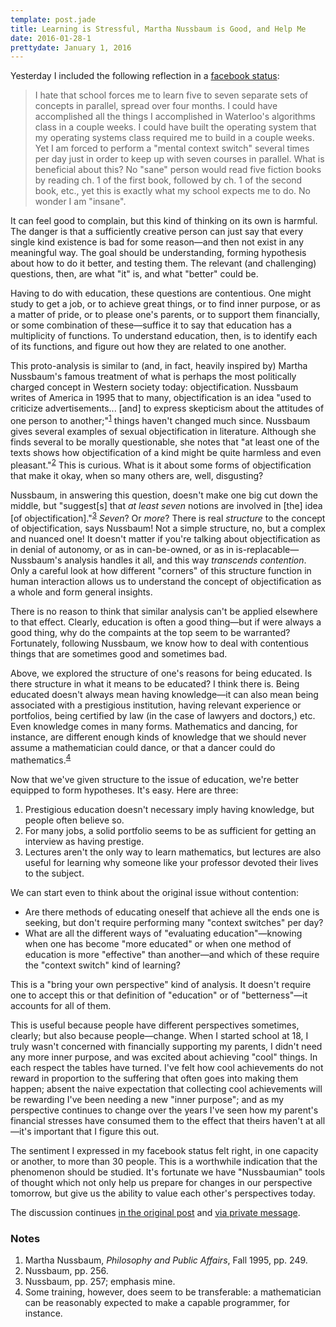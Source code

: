 ```yaml
---
template: post.jade
title: Learning is Stressful, Martha Nussbaum is Good, and Help Me
date: 2016-01-28-1
prettydate: January 1, 2016
---
```


Yesterday I included the following reflection in a [facebook
status](https://www.facebook.com/srcreigh/posts/859462034166558):

> I hate that school forces me to learn five to seven separate sets of concepts in
> parallel, spread over four months. I could have accomplished all the things I
> accomplished in Waterloo's algorithms class in a couple weeks. I could have
> built the operating system that my operating systems class required me to build
> in a couple weeks. Yet I am forced to perform a "mental context switch" several
> times per day just in order to keep up with seven courses in parallel. What is
> beneficial about this? No "sane" person would read five fiction books by reading
> ch. 1 of the first book, followed by ch. 1 of the second book, etc., yet this is
> exactly what my school expects me to do. No wonder I am "insane".

It can feel good to complain, but this kind of thinking on its own is harmful.
The danger is that a sufficiently creative person can just say that every single
kind existence is bad for some reason&mdash;and then not exist in any meaningful
way.  The goal should be understanding, forming hypothesis about how to do it
better, and testing them. The relevant (and challenging) questions, then, are
what "it" is, and what "better" could be.

Having to do with education, these questions are contentious. One might study to
get a job, or to achieve great things, or to find inner purpose, or as a matter
of pride, or to please one's parents, or to support them financially, or some
combination of these&mdash;suffice it to say that education has a multiplicity
of functions. To understand education, then, is to identify each of its
functions, and figure out how they are related to one another.

This proto-analysis is similar to (and, in fact, heavily inspired by) Martha
Nussbaum's famous treatment of what is perhaps the most politically charged
concept in Western society today: objectification. Nussbaum writes of America in
1995 that to many, objectification is an idea "used to criticize
advertisements... [and] to express skepticism about the attitudes of one person
to another;"<sup><a href="#note-1">1</a></sup> things haven't changed much
since. Nussbaum gives several examples of sexual objectification in literature.
Although she finds several to be morally questionable, she notes that "at least
one of the texts shows how objectification of a kind might be quite harmless and
even pleasant."<sup><a href="#note-2">2</a></sup> This is curious.  What is it
about some forms of objectification that make it okay, when so many others are,
well, disgusting?

Nussbaum, in answering this question, doesn't make one big cut down the middle,
but "suggest[s] that *at least seven* notions are involved in [the] idea [of
objectification]."<sup><a href="#note-3">3</a></sup> *Seven*? Or *more*? There
is real *structure* to the concept of objectification, says Nussbaum! Not a
simple structure, no, but a complex and nuanced one! It doesn't matter if
you're talking about objectification as in denial of autonomy, or as in
can-be-owned, or as in is-replacable&mdash;Nussbaum's analysis handles it all,
and this way *transcends contention*. Only a careful look at how different
"corners" of this structure function in human interaction allows us to
understand the concept of objectification as a whole and form general insights.

There is no reason to think that similar analysis can't be applied elsewhere to
that effect. Clearly, education is often a good thing&mdash;but if were always a
good thing, why do the compaints at the top seem to be warranted?  Fortunately,
following Nussbaum, we know how to deal with contentious things that are
sometimes good and sometimes bad.

Above, we explored the structure of one's reasons for being educated. Is there
structure in what it means to be educated?  I think there is. Being educated
doesn't always mean having knowledge&mdash;it can also mean being associated
with a prestigious institution, having relevant experience or portfolios, being
certified by law (in the case of lawyers and doctors,) etc. Even knowledge comes
in many forms. Mathematics and dancing, for instance, are different enough kinds
of knowledge that we should never assume a mathematician could dance, or that a
dancer could do mathematics.<sup><a href="#note-4">4</a></sup>

Now that we've given structure to the issue of education, we're better equipped
to form hypotheses. It's easy. Here are three:

1. Prestigious education doesn't necessary imply having knowledge, but people
   often believe so.
2. For many jobs, a solid portfolio seems to be as sufficient for getting an
   interview as having prestige.
3. Lectures aren't the only way to learn mathematics, but lectures are also
   useful for learning why someone like your professor devoted their lives to
   the subject.

We can start even to think about the original issue without contention:

- Are there methods of educating oneself that achieve all the ends one is
  seeking, but don't require performing many "context switches" per day?
- What are all the different ways of "evaluating education"&mdash;knowing when
  one has become "more educated" or when one method of education is more
  "effective" than another&mdash;and which of these require the "context switch"
  kind of learning?

This is a "bring your own perspective" kind of analysis. It doesn't require one
to accept this or that definition of "education" or of "betterness"&mdash;it
accounts for all of them.

This is useful because people have different perspectives sometimes, clearly;
but also because people&mdash;change. When I started school at 18, I truly
wasn't concerned with financially supporting my parents, I didn't need any more
inner purpose, and was excited about achieving "cool" things. In each respect
the tables have turned. I've felt how cool achievements do not reward in
proportion to the suffering that often goes into making them happen; absent the
naive expectation that collecting cool achievements will be rewarding I've been
needing a new "inner purpose"; and as my perspective continues to change over
the years I've seen how my parent's financial stresses have consumed them to the
effect that theirs haven't at all&mdash;it's important that I figure this out.

The sentiment I expressed in my facebook status felt right, in one capacity or
another, to more than 30 people. This is a worthwhile indication that the
phenomenon should be studied. It's fortunate we have "Nussbaumian" tools of
thought which not only help us prepare for changes in our perspective tomorrow,
but give us the ability to value each other's perspectives today.

The discussion continues [in the original
post](https://www.facebook.com/srcreigh/posts/859462034166558) and [via private
message](https://www.facebook.com/srcreigh).

### Notes
1. <span id="note-1">Martha Nussbaum, *Philosophy and Public Affairs*, Fall 1995, pp. 249.
   [](http://www.mit.edu/~shaslang/mprg/nussbaumO.pdf)</span>
2. <span id="note-2">Nussbaum, pp. 256.</span>
3. <span id="note-3">Nussbaum, pp. 257; emphasis mine.</span>
4. <span id="note-4">Some training, however, does seem to be transferable: a
   mathematician can be reasonably expected to make a capable programmer, for
   instance.</span>


